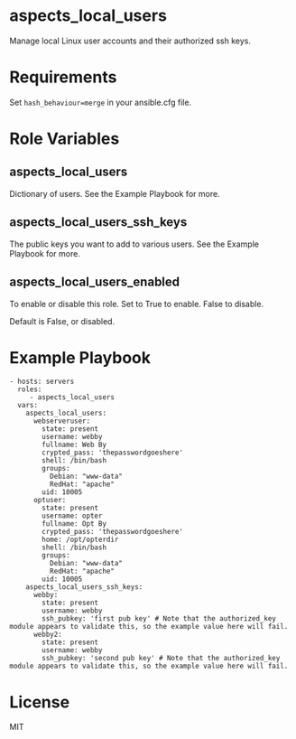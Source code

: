 # aspects_local_users

Manage local Linux user accounts and their authorized ssh keys.

# Requirements

Set ```hash_behaviour=merge``` in your ansible.cfg file.

# Role Variables
## aspects_local_users
Dictionary of users. See the Example Playbook for more.

## aspects_local_users_ssh_keys
The public keys you want to add to various users. See the Example Playbook for more.

## aspects_local_users_enabled
To enable or disable this role. Set to True to enable. False to disable.

Default is False, or disabled.

# Example Playbook

    - hosts: servers
      roles:
         - aspects_local_users
      vars:
        aspects_local_users:
          webserveruser:
            state: present
            username: webby
            fullname: Web By
            crypted_pass: 'thepasswordgoeshere'
            shell: /bin/bash
            groups:
              Debian: "www-data"
              RedHat: "apache"
            uid: 10005
          optuser:
            state: present
            username: opter
            fullname: Opt By
            crypted_pass: 'thepasswordgoeshere'
            home: /opt/opterdir
            shell: /bin/bash
            groups:
              Debian: "www-data"
              RedHat: "apache"
            uid: 10005
        aspects_local_users_ssh_keys:
          webby:
            state: present
            username: webby
            ssh_pubkey: 'first pub key' # Note that the authorized_key module appears to validate this, so the example value here will fail.
          webby2:
            state: present
            username: webby
            ssh_pubkey: 'second pub key' # Note that the authorized_key module appears to validate this, so the example value here will fail.

# License
MIT
